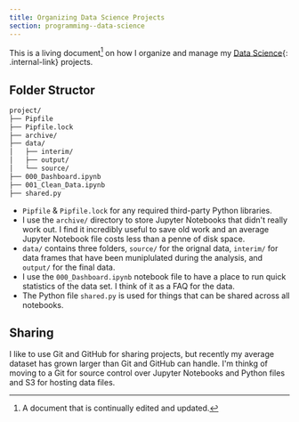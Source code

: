 ```yaml
---
title: Organizing Data Science Projects
section: programming--data-science
---
```


This is a living document[^1] on how I organize and manage my [Data Science](./index){: .internal-link} projects.

[^1]:  A document that is continually edited and updated.

## Folder Structor

```bash
project/
├── Pipfile
├── Pipfile.lock
├── archive/
├── data/
│   ├── interim/
│   ├── output/
│   └── source/
├── 000_Dashboard.ipynb
├── 001_Clean_Data.ipynb
├── shared.py
```

-   `Pipfile` & `Pipfile.lock` for any required third-party Python libraries.
-   I use the `archive/` directory to store Jupyter Notebooks that didn't really work out. I find it incredibly useful to save old work and an average Jupyter Notebook file costs less than a penne of disk space.
-   `data/` contains three folders, `source/` for the orignal data, `interim/` for data frames that have been muniplulated during the analysis, and `output/` for the final data.
-   I use the `000_Dashboard.ipynb` notebook file to have a place to run quick statistics of the data set. I think of it as a FAQ for the data.
-   The Python file `shared.py` is used for things that can be shared across all notebooks.

## Sharing

I like to use Git and GitHub for sharing projects, but recently my average dataset has grown larger than Git and GitHub can handle. I'm thinkg of moving to a Git for source control over Jupyter Notebooks and Python files and S3 for hosting data files.
